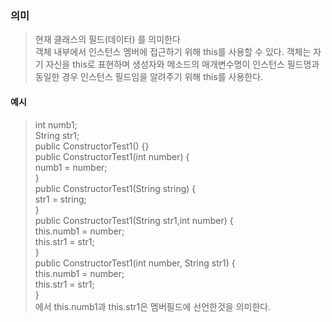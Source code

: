 ### 의미
> 현재 클래스의 필드(데이터) 를 의미한다  
> 객체 내부에서 인스턴스 멤버에 접근하기 위해 this를 사용할 수 있다. 객체는 자기 자신을 this로 표현하며 생성자와 메소드의 매개변수명이 인스턴스 필드명과 동일한 경우 인스턴스 필드임을 알려주기 위해 this를 사용한다.

#### 예시
> int numb1;  
	String str1;  
	public ConstructorTest1() {}  
	public ConstructorTest1(int number) {  
		numb1 = number;  
	}  
	public ConstructorTest1(String string) {  
		str1 = string;  
	}  
	public ConstructorTest1(String str1,int number) {  
		this.numb1 = number;  
		this.str1 = str1;  
	}  
	public ConstructorTest1(int number, String str1) {  
		this.numb1 = number;  
		this.str1 = str1;  
	}  
> 에서 this.numb1과 this.str1은 멤버필드에 선언한것을 의미한다.